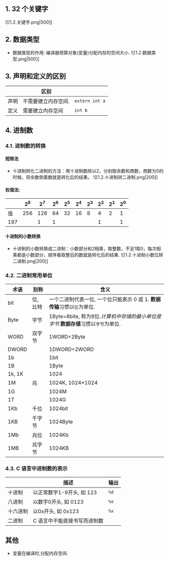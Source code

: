 ## 1. 32 个关键字
![[1.2.关键字.png|500]]
## 2. 数据类型
- 数据类型的作用: 编译器预算对象(变量)分配内存的空间大小.
![[1.2.数据类型.png|500]]

## 3. 声明和定义的区别
|     | 区别         |                |
| --- | ---------- | -------------- |
| 声明  | 不需要建立内存空间. | `extern int a` |
| 定义  | 需要建立内存空间   | `int b`        |

## 4. 进制数
### 4.1. 进制数的转换
#### 短除法
- 十进制转化二进制的方法：用十进制数除以2，分别取余数和商数，商数为0的时候，将余数倒着数就是转化后的结果。
  ![[1.2.十进制转二进制.png|200]]
#### 权值法: 

|     | $2^8$ | $2^7$ | $2^6$ | $2^5$ | $2^4$ | $2^3$ | $2^2$ | $2^1$ | $2^0$ |
| --- | ----- | ----- | ----- | ----- | ----- | ----- | ----- | ----- | ----- |
| 值   | 256   | 128   | 64    | 32    | 16    | 8     | 4     | 2     | 1     |
| 197 |       | 1     | 1     |       |       |       | 1     |       | 1     |
#### 十进制的小数转换
- 十进制的小数转换成二进制：小数部分和2相乘，取整数，不足1取0，每次相乘都是小数部分，顺序看取整后的数就是转化后的结果.
  ![[1.2.十进制小数位转二进制.png|200]]
### 4.2. 二进制常用单位
| 术语     | 别称    | 含义                                                     |
| ------ | ----- | ------------------------------------------------------ |
| bit    | 位, 比特 | 一个二进制代表一位, 一个位只能表示 0 或 1. **数据传输**习惯以`位`为单位.           |
| Byte   | 字节    | 1Byte=8bite, 称为8位.*计算机中存储的最小单位是字节*.**数据存储**习惯以`字节`为单位. |
| WORD   | 双字节   | 1WORD=2Byte                                            |
| DWORD  |       | 1DWORD=2WORD                                           |
| 1b     |       | 1bit                                                   |
| 1B     |       | 1Byte                                                  |
| 1k, 1K |       | 1024                                                   |
| 1M     | 兆     | 1024K, 1024*1024                                       |
| 1G     |       | 1024M                                                  |
| 1T     |       | 1024G                                                  |
| 1Kb    | 千位    | 1024bit                                                |
| 1KB    | 千字节   | 1024Byte                                               |
| 1Mb    | 兆位    | 1024Kb                                                 |
| 1MB    | 兆字节   | 1024KB                                                 |
### 4.3. C 语言中进制数的表示

|      | 描述                | 输出   |
| ---- | ----------------- | ---- |
| 十进制  | 以正常数字1-9开头, 如 123 | `%d` |
| 八进制  | 以数字0开头, 如 0123    | `%o` |
| 十六进制 | 以0x开头, 如 0x123    | `%x` |
| 二进制  | C 语言中不能直接书写而进制数   |      |
## 其他
- 变量在编译时,分配内存空间.